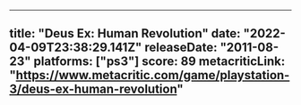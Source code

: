 
---
title: "Deus Ex: Human Revolution"
date: "2022-04-09T23:38:29.141Z"
releaseDate: "2011-08-23"
platforms: ["ps3"]
score: 89
metacriticLink: "https://www.metacritic.com/game/playstation-3/deus-ex-human-revolution"
---
